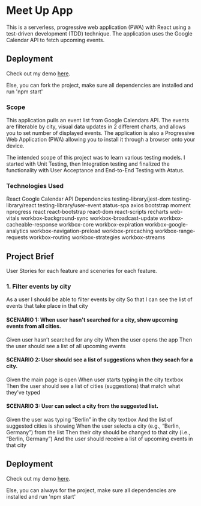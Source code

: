 # Meet Up App
This is a serverless, progressive web application (PWA) with React using a test-driven development (TDD) technique. The application uses the Google Calendar API to fetch upcoming events.

## Deployment

Check out my demo <a href='https://iamnachoj.github.io/meetApp/'>here</a>.

Else, you can fork the project, make sure all dependencies are installed and run 'npm start'

### Scope
This application pulls an event list from Google Calendars API. The events are filterable by city, visual data updates in 2 different charts, and allows you to set number of displayed events. The application is also a Progressive Web Application (PWA) allowing you to install it through a browser onto your device.

The intended scope of this project was to learn various testing models. I started with Unit Testing, then Integration testing and finalized the functionality with User Acceptance and End-to-End Testing with Atatus.

### Technologies Used
React Google Calendar API
Dependencies
testing-library/jest-dom
testing-library/react
testing-library/user-event
atatus-spa
axios
bootstrap
moment
nprogress
react
react-bootstrap
react-dom
react-scripts
recharts
web-vitals
workbox-background-sync
workbox-broadcast-update
workbox-cacheable-response
workbox-core
workbox-expiration
workbox-google-analytics
workbox-navigation-preload
workbox-precaching
workbox-range-requests
workbox-routing
workbox-strategies
workbox-streams

## Project Brief
 User Stories for each feature and sceneries for each feature.

### 1. Filter events by city
As a user I should be able to filter events by city So that I can see the list of events that take place in that city

#### SCENARIO 1: When user hasn't searched for a city, show upcoming events from all cities.

Given user hasn’t searched for any city When the user opens the app Then the user should see a list of all upcoming events

#### SCENARIO 2: User should see a list of suggestions when they seach for a city.

Given the main page is open When user starts typing in the city textbox Then the user should see a list of cities (suggestions) that match what they’ve typed

#### SCENARIO 3: User can select a city from the suggested list.

Given the user was typing “Berlin” in the city textbox And the list of suggested cities is showing When the user selects a city (e.g., “Berlin, Germany”) from the list Then their city should be changed to that city (i.e., “Berlin, Germany”) And the user should receive a list of upcoming events in that city

## Deployment

Check out my demo <a href='https://iamnachoj.github.io/meetApp/'>here</a>.

Else, you can always for the project, make sure all dependencies are installed and run 'npm start'
